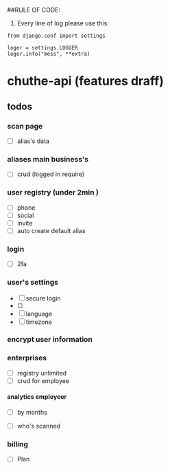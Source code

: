 ##RULE OF CODE:
1. Every line of log please use this: 
```shell
from django.conf import settings

loger = settings.LOGGER
loger.info("mess", **extra)
```
# chuthe-api (features draff)
## todos
### scan page
- [ ] alias's data

### aliases main business's
- [ ] crud (logged in require)

### user registry (under 2min )
- [ ] phone
- [ ] social
- [ ] invite
- [ ] auto create default alias

### login
- [ ] 2fa

### user's settings
- [ ] secure login
- [ ] 
- [ ] language 
- [ ] timezone

### encrypt user information 

### enterprises
- [ ] registry unlimited 
- [ ] crud for employee
#### analytics employeer 
- [ ] by months
- [ ] who's scanned 


### billing
- [ ] Plan
